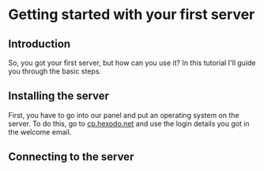# Getting started with your first server

## Introduction
So, you got your first server, but how can you use it? In this tutorial I'll guide you through the basic steps.

## Installing the server
First, you have to go into our panel and put an operating system on the server.
To do this, go to [cp.hexodo.net](http://cp.hexodo.net) and use the login details you got in the welcome email.



## Connecting to the server
